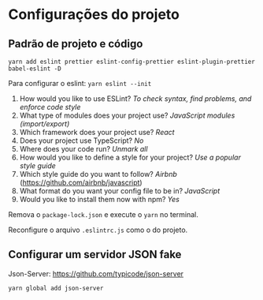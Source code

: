 # Configurações do projeto

## Padrão de projeto e código

```shell
yarn add eslint prettier eslint-config-prettier eslint-plugin-prettier babel-eslint -D
```

Para configurar o eslint: ```yarn eslint --init```

1. How would you like to use ESLint? _To check syntax, find problems, and enforce code style_
2. What type of modules does your project use? _JavaScript modules (import/export)_
3. Which framework does your project use? _React_
4. Does your project use TypeScript? _No_
5. Where does your code run? _Unmark all_
6. How would you like to define a style for your project? _Use a popular style guide_
7. Which style guide do you want to follow? _Airbnb_ (<https://github.com/airbnb/javascript>)
8. What format do you want your config file to be in? _JavaScript_
9. Would you like to install them now with npm? _Yes_

Remova o ```package-lock.json``` e execute o ```yarn``` no terminal.

Reconfigure o arquivo ```.eslintrc.js``` como o do projeto.

## Configurar um servidor JSON fake

Json-Server: https://github.com/typicode/json-server

```yarn global add json-server```
